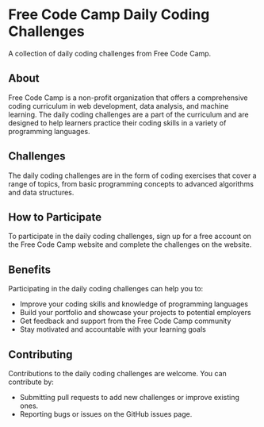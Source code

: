 # Free Code Camp Daily Coding Challenges

A collection of daily coding challenges from Free Code Camp.

## About

Free Code Camp is a non-profit organization that offers a comprehensive coding curriculum in web development, data analysis, and machine learning. The daily coding challenges are a part of the curriculum and are designed to help learners practice their coding skills in a variety of programming languages.

## Challenges

The daily coding challenges are in the form of coding exercises that cover a range of topics, from basic programming concepts to advanced algorithms and data structures.

## How to Participate

To participate in the daily coding challenges, sign up for a free account on the Free Code Camp website and complete the challenges on the website.

## Benefits

Participating in the daily coding challenges can help you to:

* Improve your coding skills and knowledge of programming languages
* Build your portfolio and showcase your projects to potential employers
* Get feedback and support from the Free Code Camp community
* Stay motivated and accountable with your learning goals

## Contributing

Contributions to the daily coding challenges are welcome. You can contribute by:

* Submitting pull requests to add new challenges or improve existing ones.
* Reporting bugs or issues on the GitHub issues page.
